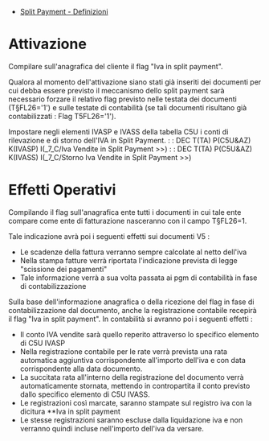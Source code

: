 
- [Split Payment - Definizioni](Sorgenti/MB/DOC/C5C020_I01)

# Attivazione

Compilare sull'anagrafica del cliente il  flag "Iva in split payment".

Qualora al momento dell'attivazione siano stati già inseriti dei documenti per cui debba essere previsto il meccanismo dello split payment sarà necessario forzare il relativo flag previsto nelle testata dei documenti (T§FL26='1') e sulle testate di contabilità (se tali documenti risultano già contabilizzati :  Flag T5FL26='1').

Impostare negli elementi IVASP  e IVASS della tabella C5U i conti di rilevazione e di storno dell'IVA in Split Payment.
 :  : DEC T(TA) P(C5U&AZ) K(IVASP) I(_7_C/Iva Vendite in Split Payment  >>)
 :  : DEC T(TA) P(C5U&AZ) K(IVASS) I(_7_C/Storno Iva Vendite in Split Payment  >>)

# Effetti Operativi

Compilando il flag sull'anagrafica ente tutti i documenti in cui tale ente compare come ente di fatturazione nasceranno con il campo T§FL26=1.

Tale indicazione avrà poi i seguenti effetti sui documenti V5 : 
 * Le scadenze della fattura verranno sempre calcolate al netto dell'iva
 * Nella stampa fatture verrà riportata l'indicazione prevista di legge "scissione dei pagamenti"
 * Tale informazione verrà a sua volta passata ai pgm di contabilità in fase di contabilizzazione

Sulla base dell'informazione anagrafica o della ricezione del flag in fase di contabilizzazione dal documento, anche la registrazione contabile recepirà il flag "Iva in split payment".
In contabilità si avranno poi i seguenti effetti : 
 * Il conto IVA vendite sarà quello reperito attraverso lo specifico elemento di C5U  IVASP
 * Nella registrazione contabile per le rate verrà prevista una rata automatica aggiuntiva corrispondente all'importo dell'iva e con data corrispondente alla data documento.
 * La succitata rata all'interno della registrazione del documento verrà automaticamente stornata, mettendo in contropartita il conto previsto dallo specifico elemento di C5U IVASS.
 * Le registrazioni così marcate, saranno stampate sul registro iva con la dicitura **Iva in split payment
 * Le stesse registrazioni saranno escluse dalla liquidazione iva e non verranno quindi incluse nell'importo dell'iva da versare.
